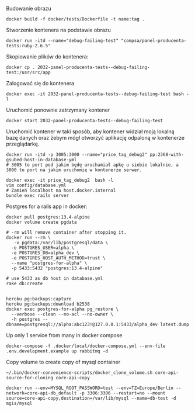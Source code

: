 Budowanie obrazu
```
docker build -f docker/tests/Dockerfile -t name:tag .
```

Stworzenie kontenera na podstawie obrazu
```
docker run -itd --name="debug-failing-test" "compsa/panel-producenta-tests:ruby-2.6.5"
```

Skopiowanie plików do kontenera:
```
docker cp . 2032-panel-producenta-tests--debug-failing-test:/usr/src/app
```

Zalogować się do kontenera
```
docker exec -it 2032-panel-producenta-tests--debug-failing-test bash -l
```

Uruchomić ponownie zatrzymany kontener
```
docker start 2032-panel-producenta-tests--debug-failing-test
```

Uruchomić kontener w taki sposób, aby kontener widział moją lokalną bazę danych oraz żebym mógł otworzyć aplikację odpaloną w kontenerze przeglądarkę.
```
docker run -itd -p 3005:3000 --name="price_tag_debug2" pp:2368-with-gsubed-host-in-database-yml
# 3005 to port pod jakim będę uruchamiał apkę u siebie lokalnie, a 3000 to port na jakim uruchomię w kontenerze serwer.

docker exec -it price_tag_debug2  bash -l
vim config/database.yml
# Zamień localhost na host.docker.internal
bundle exec rails server
```


Postgres for a rails app in docker:
```
docker pull postgres:13.4-alpine
docker volume create pgdata

# -rm will remove container after stopping it.
docker run --rm \
   -v pgdata:/var/lib/postgresql/data \
  -e POSTGRES_USER=alpha \
  -e POSTGRES_DB=alpha_dev \
  -e POSTGRES_HOST_AUTH_METHOD=trust \
  --name "postgres-for-alpha" \
  -p 5433:5432 "postgres:13.4-alpine"

# use 5433 as db host in database.yml
rake db:create


heroku pg:backups:capture
heroku pg:backups:download b2538
docker exec postgres-for-alpha pg_restore \
  --verbose --clean --no-acl --no-owner \
  -h postgres --dbname=postgresql://alpha:abc123!@127.0.0.1:5433/alpha_dev latest.dump
```

Up only 1 service from many in docker compose
```
docker-compose -f .docker/local/docker-compose.yml --env-file .env.development.example up rabbitmq -d
```

Copy volume to create copy of mysql container
```
~/.bin/docker-convenience-scripts/docker_clone_volume.sh core-api-source-for-cloning core-api-copy

docker run --env=MYSQL_ROOT_PASSWORD=test --env=TZ=Europe/Berlin --network=core-api-db_default -p 3306:3306 --restart=no --mount source=core-api-copy,destination=/var/lib/mysql --name=db-test -d mgis/mysql
```
